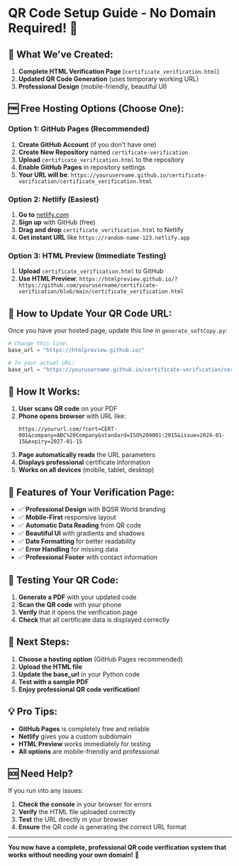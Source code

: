 # QR Code Setup Guide - No Domain Required! 🚀

## 🎯 **What We've Created:**

1. **Complete HTML Verification Page** (`certificate_verification.html`)
2. **Updated QR Code Generation** (uses temporary working URL)
3. **Professional Design** (mobile-friendly, beautiful UI)

## 🆓 **Free Hosting Options (Choose One):**

### **Option 1: GitHub Pages (Recommended)**
1. **Create GitHub Account** (if you don't have one)
2. **Create New Repository** named `certificate-verification`
3. **Upload** `certificate_verification.html` to the repository
4. **Enable GitHub Pages** in repository settings
5. **Your URL will be**: `https://yourusername.github.io/certificate-verification/certificate_verification.html`

### **Option 2: Netlify (Easiest)**
1. **Go to** [netlify.com](https://netlify.com)
2. **Sign up** with GitHub (free)
3. **Drag and drop** `certificate_verification.html` to Netlify
4. **Get instant URL** like `https://random-name-123.netlify.app`

### **Option 3: HTML Preview (Immediate Testing)**
1. **Upload** `certificate_verification.html` to GitHub
2. **Use HTML Preview**: `https://htmlpreview.github.io/?https://github.com/yourusername/certificate-verification/blob/main/certificate_verification.html`

## 🔧 **How to Update Your QR Code URL:**

Once you have your hosted page, update this line in `generate_softCopy.py`:

```python
# Change this line:
base_url = "https://htmlpreview.github.io/"

# To your actual URL:
base_url = "https://yourusername.github.io/certificate-verification/certificate_verification.html"
```

## 📱 **How It Works:**

1. **User scans QR code** on your PDF
2. **Phone opens browser** with URL like:
   ```
   https://yoururl.com/?cert=CERT-001&company=ABC%20Company&standard=ISO%209001:2015&issue=2024-01-15&expiry=2027-01-15
   ```
3. **Page automatically reads** the URL parameters
4. **Displays professional** certificate information
5. **Works on all devices** (mobile, tablet, desktop)

## 🎨 **Features of Your Verification Page:**

- ✅ **Professional Design** with BQSR World branding
- ✅ **Mobile-First** responsive layout
- ✅ **Automatic Data Reading** from QR code
- ✅ **Beautiful UI** with gradients and shadows
- ✅ **Date Formatting** for better readability
- ✅ **Error Handling** for missing data
- ✅ **Professional Footer** with contact information

## 🧪 **Testing Your QR Code:**

1. **Generate a PDF** with your updated code
2. **Scan the QR code** with your phone
3. **Verify** that it opens the verification page
4. **Check** that all certificate data is displayed correctly

## 🚀 **Next Steps:**

1. **Choose a hosting option** (GitHub Pages recommended)
2. **Upload the HTML file**
3. **Update the base_url** in your Python code
4. **Test with a sample PDF**
5. **Enjoy professional QR code verification!**

## 💡 **Pro Tips:**

- **GitHub Pages** is completely free and reliable
- **Netlify** gives you a custom subdomain
- **HTML Preview** works immediately for testing
- **All options** are mobile-friendly and professional

## 🆘 **Need Help?**

If you run into any issues:
1. **Check the console** in your browser for errors
2. **Verify** the HTML file uploaded correctly
3. **Test** the URL directly in your browser
4. **Ensure** the QR code is generating the correct URL format

---

**You now have a complete, professional QR code verification system that works without needing your own domain!** 🎉

